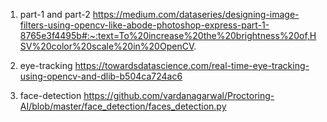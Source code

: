 1. part-1 and part-2
https://medium.com/dataseries/designing-image-filters-using-opencv-like-abode-photoshop-express-part-1-8765e3f4495b#:~:text=To%20increase%20the%20brightness%20of,HSV%20color%20scale%20in%20OpenCV.

2. eye-tracking
https://towardsdatascience.com/real-time-eye-tracking-using-opencv-and-dlib-b504ca724ac6

3. face-detection
https://github.com/vardanagarwal/Proctoring-AI/blob/master/face_detection/faces_detection.py